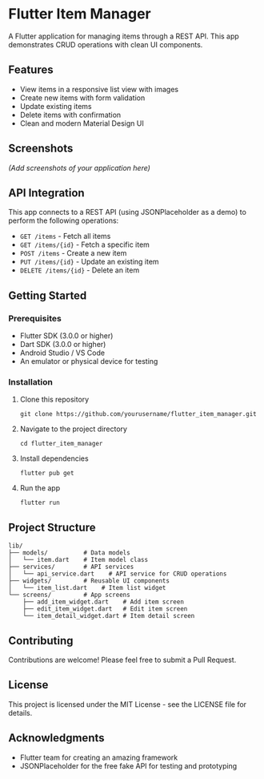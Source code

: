 # Flutter Item Manager

A Flutter application for managing items through a REST API. This app demonstrates CRUD operations with clean UI components.

## Features

- View items in a responsive list view with images
- Create new items with form validation
- Update existing items
- Delete items with confirmation
- Clean and modern Material Design UI

## Screenshots

*(Add screenshots of your application here)*

## API Integration

This app connects to a REST API (using JSONPlaceholder as a demo) to perform the following operations:

- `GET /items` - Fetch all items
- `GET /items/{id}` - Fetch a specific item
- `POST /items` - Create a new item
- `PUT /items/{id}` - Update an existing item
- `DELETE /items/{id}` - Delete an item

## Getting Started

### Prerequisites

- Flutter SDK (3.0.0 or higher)
- Dart SDK (3.0.0 or higher)
- Android Studio / VS Code
- An emulator or physical device for testing

### Installation

1. Clone this repository
   ```
   git clone https://github.com/yourusername/flutter_item_manager.git
   ```

2. Navigate to the project directory
   ```
   cd flutter_item_manager
   ```

3. Install dependencies
   ```
   flutter pub get
   ```

4. Run the app
   ```
   flutter run
   ```

## Project Structure

```
lib/
├── models/          # Data models
│   └── item.dart    # Item model class
├── services/        # API services
│   └── api_service.dart    # API service for CRUD operations
├── widgets/         # Reusable UI components
│   └── item_list.dart    # Item list widget
└── screens/         # App screens
    ├── add_item_widget.dart    # Add item screen
    ├── edit_item_widget.dart   # Edit item screen
    └── item_detail_widget.dart # Item detail screen
```

## Contributing

Contributions are welcome! Please feel free to submit a Pull Request.

## License

This project is licensed under the MIT License - see the LICENSE file for details.

## Acknowledgments

- Flutter team for creating an amazing framework
- JSONPlaceholder for the free fake API for testing and prototyping
